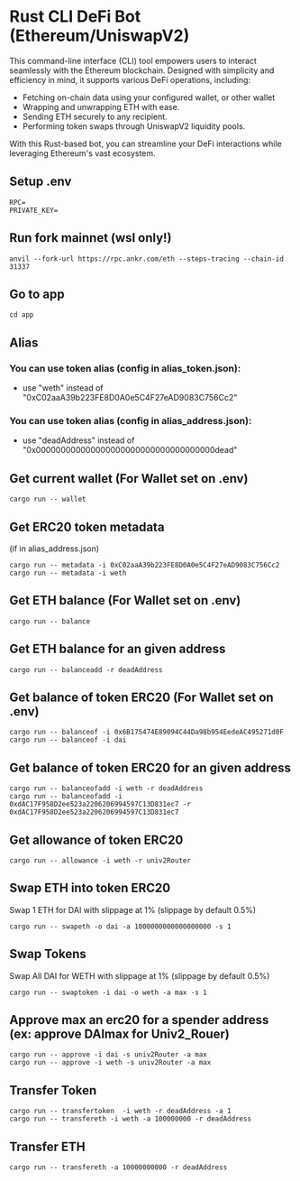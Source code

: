 # Rust CLI DeFi Bot (Ethereum/UniswapV2)

This command-line interface (CLI) tool empowers users to interact seamlessly with the Ethereum blockchain. Designed with simplicity and efficiency in mind, it supports various DeFi operations, including:

- Fetching on-chain data using your configured wallet, or other wallet
- Wrapping and unwrapping ETH with ease.
- Sending ETH securely to any recipient.
- Performing token swaps through UniswapV2 liquidity pools.

With this Rust-based bot, you can streamline your DeFi interactions while leveraging Ethereum's vast ecosystem.

## Setup .env

```
RPC=
PRIVATE_KEY=
```

## Run fork mainnet (wsl only!)

```shell
anvil --fork-url https://rpc.ankr.com/eth --steps-tracing --chain-id 31337
```

## Go to app

```
cd app
```

## Alias

### You can use token alias (config in alias_token.json):

- use "weth" instead of "0xC02aaA39b223FE8D0A0e5C4F27eAD9083C756Cc2"

### You can use token alias (config in alias_address.json):

- use "deadAddress" instead of "0x000000000000000000000000000000000000dead"

## Get current wallet (For Wallet set on .env)

```shell
cargo run -- wallet
```

## Get ERC20 token metadata

(if in alias_address.json)

```shell
cargo run -- metadata -i 0xC02aaA39b223FE8D0A0e5C4F27eAD9083C756Cc2
cargo run -- metadata -i weth
```

## Get ETH balance (For Wallet set on .env)

```shell
cargo run -- balance
```

## Get ETH balance for an given address

```shell
cargo run -- balanceadd -r deadAddress
```

## Get balance of token ERC20 (For Wallet set on .env)

```shell
cargo run -- balanceof -i 0x6B175474E89094C44Da98b954EedeAC495271d0F
cargo run -- balanceof -i dai
```

## Get balance of token ERC20 for an given address

```shell
cargo run -- balanceofadd -i weth -r deadAddress
cargo run -- balanceofadd -i 0xdAC17F958D2ee523a2206206994597C13D831ec7 -r 0xdAC17F958D2ee523a2206206994597C13D831ec7
```

## Get allowance of token ERC20

```shell
cargo run -- allowance -i weth -r univ2Router
```

## Swap ETH into token ERC20

Swap 1 ETH for DAI with slippage at 1% (slippage by default 0.5%)

```shell
cargo run -- swapeth -o dai -a 1000000000000000000 -s 1
```

## Swap Tokens

Swap All DAI for WETH with slippage at 1% (slippage by default 0.5%)

```shell
cargo run -- swaptoken -i dai -o weth -a max -s 1
```

## Approve max an erc20 for a spender address (ex: approve DAImax for Univ2_Rouer)

```shell
cargo run -- approve -i dai -s univ2Router -a max
cargo run -- approve -i weth -s univ2Router -a max
```

## Transfer Token

```shell
cargo run -- transfertoken  -i weth -r deadAddress -a 1
cargo run -- transfereth -i weth -a 100000000 -r deadAddress
```

## Transfer ETH

```shell
cargo run -- transfereth -a 10000000000 -r deadAddress
```
